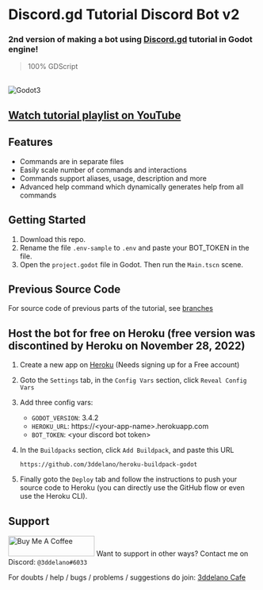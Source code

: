 Discord.gd Tutorial Discord Bot v2
=========================================
### 2nd version of making a bot using [Discord.gd](https://github.com/3ddelano/discord.gd) tutorial in Godot engine!

> 100% GDScript

<br>
<img alt="Godot3" src="https://img.shields.io/badge/-Godot 3.x-478CBF?style=for-the-badge&logo=godotengine&logoWidth=20&logoColor=white" />

## [Watch tutorial playlist on YouTube](https://youtube.com/playlist?list=PL5t0hR7ADzuk4M_GDeGcW7cDjG_xp710p)

Features
--------------

- Commands are in separate files
- Easily scale number of commands and interactions
- Commands support aliases, usage, description and more
- Advanced help command which dynamically generates help from all commands


Getting Started
----------

1. Download this repo.
2. Rename the file `.env-sample` to `.env` and paste your BOT_TOKEN in the file.
3. Open the `project.godot` file in Godot. Then run the `Main.tscn` scene.

Previous Source Code
----------
For source code of previous parts of the tutorial, see [branches](https://github.com/3ddelano/discord-bot-v2-godot/branches)

Host the bot for free on Heroku (free version was discontined by Heroku on November 28, 2022)
----------
1. Create a new app on [Heroku](https://heroku.com) (Needs signing up for a Free account)
2. Goto the `Settings` tab, in the `Config Vars` section, click `Reveal Config Vars`
3. Add three config vars:
   - `GODOT_VERSION`: 3.4.2
   - `HEROKU_URL`: https://\<your-app-name\>.herokuapp.com
   - `BOT_TOKEN`: \<your discord bot token\>
4. In the `Buildpacks` section, click `Add Buildpack`, and paste this URL
   
   `https://github.com/3ddelano/heroku-buildpack-godot`
5. Finally goto the `Deploy` tab and follow the instructions to push your source code to Heroku (you can directly use the GitHub flow or even use the Heroku CLI).

Support
----------
<a href="https://www.buymeacoffee.com/3ddelano" target="_blank"><img height="41" width="174" src="https://cdn.buymeacoffee.com/buttons/v2/default-red.png" alt="Buy Me A Coffee" width="150" ></a>
Want to support in other ways? Contact me on Discord: `@3ddelano#6033`

For doubts / help / bugs / problems / suggestions do join: [3ddelano Cafe](https://discord.gg/FZY9TqW)